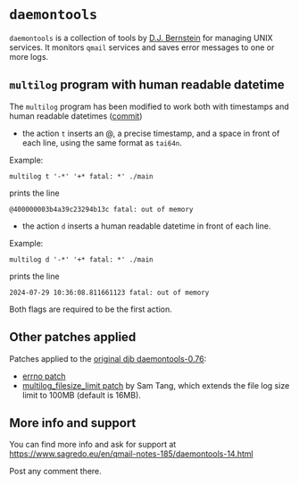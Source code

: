 # `daemontools`

`daemontools` is a collection of tools by [D.J. Bernstein](http://cr.yp.to/daemontools.html) for managing UNIX services. It monitors `qmail` services and saves error messages to one or more logs.

## `multilog` program with human readable datetime
The `multilog` program has been modified to work both with timestamps and human readable datetimes ([commit](https://github.com/sagredo-dev/daemontools/commit/80f213303646419ddfbfe412df21741d5ee2abfd))

- the action `t` inserts an @, a precise timestamp, and a space in front of each line, using the same format as `tai64n`.

Example: 

`multilog t '-*' '+* fatal: *' ./main`

prints the line

`@400000003b4a39c23294b13c fatal: out of memory`

- the action `d` inserts a human readable datetime in front of each line.

Example:

`multilog d '-*' '+* fatal: *' ./main`

prints the line

`2024-07-29 10:36:08.811661123 fatal: out of memory`

Both flags are required to be the first action.

## Other patches applied
Patches applied to the [original djb daemontools-0.76](http://cr.yp.to/daemontools.html):

* [errno patch](https://github.com/sagredo-dev/daemontools/commit/eb422979a852c341ca32096fff6d894fb486a222)
* [multilog_filesize_limit patch](https://github.com/sagredo-dev/daemontools/commit/48b7393aafaccb4082a0707b1388b2bc0dd1003b) by Sam Tang, which extends the file log size limit to 100MB (default is 16MB).

## More info and support
You can find more info and ask for support at https://www.sagredo.eu/en/qmail-notes-185/daemontools-14.html

Post any comment there.
